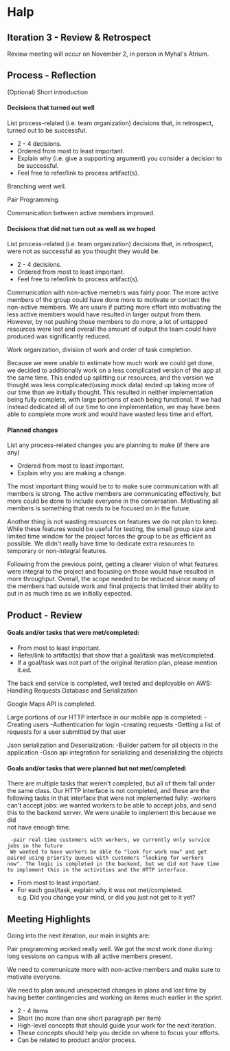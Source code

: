 # Halp
## Iteration 3 - Review & Retrospect

Review meeting will occur on November 2, in person in Myhal's Atrium.

## Process - Reflection

(Optional) Short introduction

#### Decisions that turned out well

List process-related (i.e. team organization) decisions that, in retrospect, turned out to be successful.


 * 2 - 4 decisions.
 * Ordered from most to least important.
 * Explain why (i.e. give a supporting argument) you consider a decision to be successful.
 * Feel free to refer/link to process artifact(s).
 
 Branching went well. 
 
 Pair Programming.
 
 Communication between active members improved.
 

#### Decisions that did not turn out as well as we hoped

List process-related (i.e. team organization) decisions that, in retrospect, were not as successful as you thought they would be.

 * 2 - 4 decisions.
 * Ordered from most to least important.
 * Feel free to refer/link to process artifact(s).
 
 Communication with non-active memebrs was fairly poor. The more active members of the group could have done more to motivate or contact the non-active members. We are usure if putting more effort into motivating the less active members would have resulted in larger output from them. However, by not pushing those members to do more, a lot of untapped resources were lost and overall the amount of output the team could have produced was significantly reduced. 
 
 Work organization, division of work and order of task completion.
 
 Because we were unable to estimate how much work we could get done, we decided to additionally work on a less complicated version of the app at the same time. This ended up splitting our resources, and the version we thought was less complicated(using mock data) ended up taking more of our time than we initially thought. This resulted in neither implementation being fully complete, with large portions of each being functional. If we had instead dedicated all of our time to one implementation, we may have been able to complete more work and would have wasted less time and effort. 


#### Planned changes

List any process-related changes you are planning to make (if there are any)

 * Ordered from most to least important.
 * Explain why you are making a change.
 
 The most important thing would be to to make sure communication with all members is strong. The active members are communicating effectively, but more could be done to include everyone in the conversation. Motivating all members is something that needs to be focused on in the future. 
 
 Another thing is not wasting resources on features we do not plan to keep. While these features would be useful for testing, the small group size and limited time window for the project forces the group to be as efficient as possible. We didn't really have time to dedicate extra resources to temporary or non-integral features. 
 
 Following from the previous point, getting a clearer vision of what features were integral to the project and focusing on those would have resulted in more throughput. Overall, the scope needed to be reduced since many of the members had outside work and final projects that limited their ability to put in as much time as we initially expected. 


## Product - Review

#### Goals and/or tasks that were met/completed:

 * From most to least important.
 * Refer/link to artifact(s) that show that a goal/task was met/completed.
 * If a goal/task was not part of the original iteration plan, please mention it.ed.
 
 The back end service is completed, well tested and deployable on AWS:
      Handling Requests
      Database and Serialization
 
 Google Maps API is completed.
 
 Large portions of our HTTP interface in our mobile app is completed:
    -Creating users
    -Authentication for login
    -creating requests
    -Getting a list of requests for a user submitted by that user
 
 Json serialization and Deserialization:
       -Builder pattern for all objects in the application
       -Gson api integration for serializing and deserializing the objects


 

#### Goals and/or tasks that were planned but not met/completed:

There are multiple tasks that weren't completed, but all of them fall under the same class. Our HTTP interface is not completed, and these are the following tasks in that interface that were not implemented fully: 
     -workers can't accept jobs:
     we wanted workers to be able to accept jobs, and send this to the backend server. We were unable to implement this because we did  
     not have enough time.


     -pair real-time customers with workers, we currently only survice jobs in the future
     We wanted to have workers be able to "look for work now" and get paired using priority queues with customers "looking for workers        now". The logic is completed in the backend, but we did not have time to implement this in the activities and the HTTP interface. 
     
     
     

 * From most to least important.
 * For each goal/task, explain why it was not met/completed.      
   e.g. Did you change your mind, or did you just not get to it yet?

## Meeting Highlights

Going into the next iteration, our main insights are:

 Pair programming worked really well. We got the most work done during long sessions on campus with all active members present. 
 
 We need to communicate more with non-active members and make sure to motivate everyone. 
 
 We need to plan around unexpected changes in plans and lost time by having better contingencies and working on items much earlier in the sprint. 

 * 2 - 4 items
 * Short (no more than one short paragraph per item)
 * High-level concepts that should guide your work for the next iteration.
 * These concepts should help you decide on where to focus your efforts.
 * Can be related to product and/or process.
